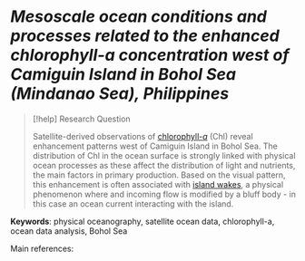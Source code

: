 # *Mesoscale ocean conditions and processes related to the enhanced chlorophyll-a concentration west of Camiguin Island in Bohol Sea (Mindanao Sea), Philippines*

>[!help] Research Question
>
> Satellite-derived observations of [chlorophyll-*a*](notes/chl.md) (Chl) reveal enhancement patterns west of Camiguin Island in Bohol Sea. The distribution of Chl in the ocean surface is strongly linked with physical ocean processes as these affect the distribution of light and nutrients, the main factors in primary production. Based on the visual pattern, this enhancement is often associated with [island wakes](notes/island-wakes.md), a physical phenomenon where and incoming flow is modified by a bluff body - in this case an ocean current interacting with the island. 

**Keywords**: physical oceanography, satellite ocean data, chlorophyll-a, ocean data analysis, Bohol Sea

Main references: